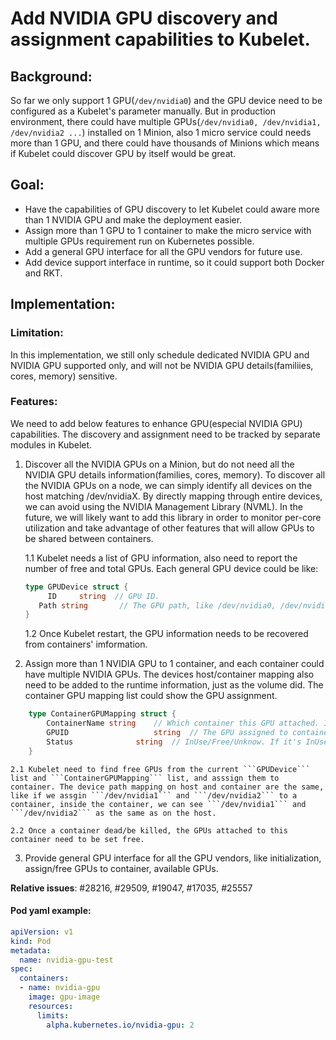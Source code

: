 # Add NVIDIA GPU discovery and assignment capabilities to Kubelet.

## Background:

So far we only support 1 GPU(```/dev/nvidia0```) and the GPU device need to be configured as a Kubelet's parameter manually. But in production environment, there could have multiple GPUs(```/dev/nvidia0, /dev/nvidia1, /dev/nvidia2 ...```) installed on 1 Minion, also 1 micro service could needs more than 1 GPU, and there could have thousands of Minions which means if Kubelet could discover GPU by itself would be great.


## Goal:

 - Have the capabilities of GPU discovery to let Kubelet could aware more than 1 NVIDIA GPU and make the deployment easier.
 - Assign more than 1 GPU to 1 container to make the micro service with multiple GPUs requirement run on Kubernetes possible.
 - Add a general GPU interface for all the GPU vendors for future use.
 - Add device support interface in runtime, so it could support both Docker and RKT.


## Implementation:

### Limitation:

In this implementation, we still only schedule dedicated NVIDIA GPU and NVIDIA GPU supported only, and will not be NVIDIA GPU details(familiies, cores, memory) sensitive.

### Features:

We need to add below features to enhance GPU(especial NVIDIA GPU) capabilities. The discovery and assignment need to be tracked by separate modules in Kubelet.

 1. Discover all the NVIDIA GPUs on a Minion, but do not need all the NVIDIA GPU details information(families, cores, memory). To discover all the NVIDIA GPUs on a node, we can simply identify all devices on the host matching /dev/nvidiaX. By directly mapping through entire devices, we can avoid using the NVIDIA Management Library (NVML). In the future, we will likely want to add this library in order to monitor per-core utilization and take advantage of other features that will allow GPUs to be shared between containers.
 
	1.1 Kubelet needs a list of GPU information, also need to report the number of free and total GPUs. Each general GPU device could be like:
    ```go
    type GPUDevice struct {
		 ID		string	// GPU ID.
	   Path string		 // The GPU path, like /dev/nvidia0, /dev/nvidia1, /dev/nvidia2...
    }
    ```

	1.2 Once Kubelet restart, the GPU information needs to be recovered from containers' imformation.

 2. Assign more than 1 NVIDIA GPU to 1 container, and each container could have multiple NVIDIA GPUs. The devices host/container mapping also need to be added to the runtime information, just as the volume did. The container GPU mapping list could show the GPU assignment.
	
```go
	type ContainerGPUMapping struct {
		ContainerName string	// Which container this GPU attached. If it's NULL, the status can't be Free.
		GPUID					string	// The GPU assigned to container.
		Status				string	// InUse/Free/Unknow. If it's InUse, must has a container name.
	}
```
  
	2.1 Kubelet need to find free GPUs from the current ```GPUDevice``` list and ```ContainerGPUMapping``` list, and asssign them to container. The device path mapping on host and container are the same, like if we assgin ```/dev/nvidia1``` and ```/dev/nvidia2``` to a container, inside the container, we can see ```/dev/nvidia1``` and ```/dev/nvidia2``` as the same as on the host.
  
	2.2 Once a container dead/be killed, the GPUs attached to this container need to be set free.

 3. Provide general GPU interface for all the GPU vendors, like initialization, assign/free GPUs to container, available GPUs.


**Relative issues**: #28216, #29509, #19047, #17035, #25557

#### Pod yaml example:

```yaml
apiVersion: v1
kind: Pod
metadata:
  name: nvidia-gpu-test
spec:
  containers:
  - name: nvidia-gpu
    image: gpu-image
    resources:
      limits:
        alpha.kubernetes.io/nvidia-gpu: 2
```

